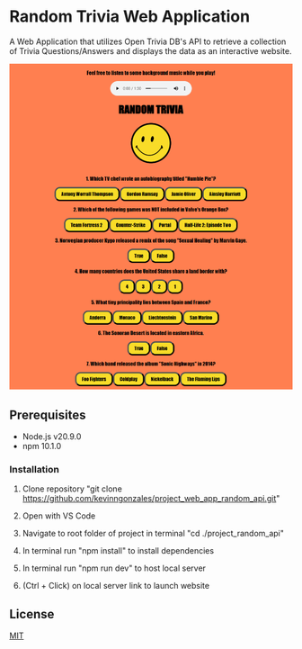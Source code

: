 # Random Trivia Web Application

A Web Application that utilizes Open Trivia DB's API to retrieve a collection of Trivia Questions/Answers and displays the data as an interactive website.

![Image Alt Text](/public/screenshot.png)

## Prerequisites

- Node.js v20.9.0
- npm 10.1.0

### Installation

1. Clone repository "git clone https://github.com/kevinngonzales/project_web_app_random_api.git"

2. Open with VS Code

3. Navigate to root folder of project in terminal "cd ./project_random_api"

4. In terminal run "npm install" to install dependencies 

5. In terminal run "npm run dev" to host local server
   
7. (Ctrl + Click) on local server link to launch website

## License

[MIT](https://choosealicense.com/licenses/mit/)
